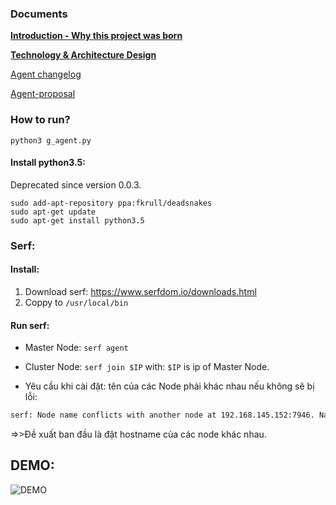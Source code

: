### Documents
[**Introduction - Why this project was born**](https://github.com/PiScale/god-eye/blob/master/docs/Introduction.md)

[**Technology & Architecture Design**](https://github.com/PiScale/god-eye/blob/master/docs/Architecture.md)

[Agent changelog](https://github.com/PiScale/god-eye/blob/master/docs/Agent.md)

[Agent-proposal](https://github.com/PiScale/god-eye/blob/master/docs/Agent-proposal.md)


### How to run?
        
`python3 g_agent.py`

#### Install python3.5:
Deprecated since version 0.0.3.
```
sudo add-apt-repository ppa:fkrull/deadsnakes
sudo apt-get update
sudo apt-get install python3.5
```

### Serf:
#### Install:
1. Download serf: https://www.serfdom.io/downloads.html
2. Coppy to `/usr/local/bin`

#### Run serf:
- Master Node: `serf agent`
- Cluster Node: `serf join $IP` with: `$IP` is ip of Master Node.

- Yêu cầu khi cài đặt: tên của các Node phải khác nhau nếu không sẽ bị lỗi:

```bash
serf: Node name conflicts with another node at 192.168.145.152:7946. Names must be unique! (Resolution enabled: true)
```
=>>Đề xuất ban đầu là đặt hostname của các node khác nhau.

## DEMO:
![DEMO](https://github.com/PiScale/god-eye/blob/master/docs/2016-06-24.png)
